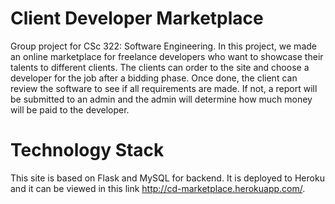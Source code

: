 # Client Developer Marketplace

Group project for CSc 322: Software Engineering. In this project, we made an online marketplace for freelance developers who
want to showcase their talents to different clients. The clients can order to the site and choose a developer for the job
after a bidding phase. Once done, the client can review the software to see if all requirements are made. If not, a report
will be submitted to an admin and the admin will determine how much money will be paid to the developer.

# Technology Stack

This site is based on Flask and MySQL for backend. It is deployed to Heroku and it can be viewed in this link 
http://cd-marketplace.herokuapp.com/. 
